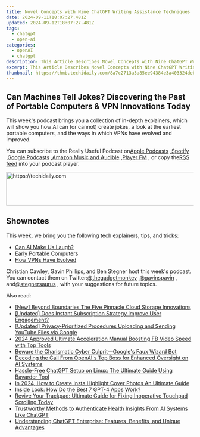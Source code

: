 ```yaml
---
title: Novel Concepts with Nine ChatGPT Writing Assistance Techniques
date: 2024-09-11T18:07:27.481Z
updated: 2024-09-12T18:07:27.481Z
tags:
  - chatgpt
  - open-ai
categories:
  - openAI
  - chatgpt
description: This Article Describes Novel Concepts with Nine ChatGPT Writing Assistance Techniques
excerpt: This Article Describes Novel Concepts with Nine ChatGPT Writing Assistance Techniques
thumbnail: https://thmb.techidaily.com/8a7c2713a5a85ee94384e3a403324debf1e357fa3f2637bf212870351e0edf0f.jpg
---
```


## Can Machines Tell Jokes? Discovering the Past of Portable Computers & VPN Innovations Today

 This week's podcast brings you a collection of in-depth explainers, which will show you how AI can (or cannot) create jokes, a look at the earliest portable computers, and the ways in which VPNs have evolved and improved.

 You can subscribe to the Really Useful Podcast on[Apple Podcasts](https://podcasts.apple.com/gb/podcast/the-really-useful-podcast/id1437847131?mt=2) ,[Spotify](https://open.spotify.com/show/283gDxLd6OTNEpRq6tN7ha) ,[Google Podcasts](https://www.google.com/podcasts?feed=aHR0cHM6Ly9hbmNob3IuZm0vcy8zMWJlNDcwL3BvZGNhc3QvcnNz) ,[Amazon Music and Audible](https://music.amazon.co.uk/podcasts/20ab73d4-5da2-46c7-a17f-dc6eb39bdb48/The-Really-Useful-Podcast) ,[Player FM](https://player.fm/series/the-really-useful-podcast-2491856) , or copy the[RSS feed](https://feeds.transistor.fm/the-really-useful-podcast) into your podcast player.

<!-- affiliate ads begin -->
<a href="https://ephamedtechinc.pxf.io/c/5597632/2136619/26400" target="_top" id="2136619">
  <img src="//a.impactradius-go.com/display-ad/26400-2136619" border="0" alt="https://techidaily.com" width="728" height="90"/>
</a>
<img height="0" width="0" src="https://ephamedtechinc.pxf.io/i/5597632/2136619/26400" style="position:absolute;visibility:hidden;" border="0" />
<!-- affiliate ads end -->

## Shownotes

 This week, we bring you the following tech explainers, tips, and tricks:

* [Can AI Make Us Laugh?](https://www.makeuseof.com/can-ai-make-us-laugh/)
* [Early Portable Computers](https://www.makeuseof.com/who-invented-the-laptop-early-portable-computers-that-kickstarted-mobile-working/)
* [How VPNs Have Evolved](https://www.makeuseof.com/vpn-evolution-ways-vpns-have-become-even-more-private/)

 Christian Cawley, Gavin Phillips, and Ben Stegner host this week's podcast. You can contact them on Twitter:[@thegadgetmonkey](https://twitter.com/thegadgetmonkey) ,[@gavinspavin](https://twitter.com/gavinspavin) , and[@stegnersaurus](https://twitter.com/stegnersaurus) , with your suggestions for future topics.

<ins class="adsbygoogle"
     style="display:block"
     data-ad-format="autorelaxed"
     data-ad-client="ca-pub-7571918770474297"
     data-ad-slot="1223367746"></ins>

<ins class="adsbygoogle"
     style="display:block"
     data-ad-client="ca-pub-7571918770474297"
     data-ad-slot="8358498916"
     data-ad-format="auto"
     data-full-width-responsive="true"></ins>

<span class="atpl-alsoreadstyle">Also read:</span>
<div><ul>
<li><a href="https://extra-lessons.techidaily.com/new-beyond-boundaries-the-five-pinnacle-cloud-storage-innovations/"><u>[New] Beyond Boundaries The Five Pinnacle Cloud Storage Innovations</u></a></li>
<li><a href="https://youtube-videos.techidaily.com/updated-does-instant-subscription-strategy-improve-user-engagement/"><u>[Updated] Does Instant Subscription Strategy Improve User Engagement?</u></a></li>
<li><a href="https://facebook-video-share.techidaily.com/updated-privacy-prioritized-procedures-uploading-and-sending-youtube-files-via-google/"><u>[Updated] Privacy-Prioritized Procedures Uploading and Sending YouTube Files via Google</u></a></li>
<li><a href="https://some-skills.techidaily.com/2024-approved-ultimate-acceleration-manual-boosting-fb-video-speed-with-top-tools/"><u>2024 Approved Ultimate Acceleration Manual Boosting FB Video Speed with Top Tools</u></a></li>
<li><a href="https://tech-hub.techidaily.com/beware-the-charismatic-cyber-culpritgoogles-faux-wizard-bot/"><u>Beware the Charismatic Cyber Culprit—Google's Faux Wizard Bot</u></a></li>
<li><a href="https://tech-hub.techidaily.com/decoding-the-call-from-openais-top-boss-for-enhanced-oversight-on-ai-systems/"><u>Decoding the Call From OpenAI's Top Boss for Enhanced Oversight on AI Systems</u></a></li>
<li><a href="https://tech-hub.techidaily.com/hassle-free-chatgpt-setup-on-linux-the-ultimate-guide-using-bavarder-tool/"><u>Hassle-Free ChatGPT Setup on Linux: The Ultimate Guide Using Bavarder Tool</u></a></li>
<li><a href="https://instagram-videos.techidaily.com/in-2024-how-to-create-insta-highlight-cover-photos-an-ultimate-guide/"><u>In 2024, How to Create Insta Highlight Cover Photos An Ultimate Guide</u></a></li>
<li><a href="https://tech-revival.techidaily.com/inside-look-how-do-the-best-7-gpt-4-apps-work/"><u>Inside Look: How Do the Best 7 GPT-4 Apps Work?</u></a></li>
<li><a href="https://common-error.techidaily.com/revive-your-trackpad-ultimate-guide-for-fixing-inoperative-touchpad-scrolling-today/"><u>Revive Your Trackpad: Ultimate Guide for Fixing Inoperative Touchpad Scrolling Today</u></a></li>
<li><a href="https://tech-hub.techidaily.com/trustworthy-methods-to-authenticate-health-insights-from-ai-systems-like-chatgpt/"><u>Trustworthy Methods to Authenticate Health Insights From AI Systems Like ChatGPT</u></a></li>
<li><a href="https://tech-hub.techidaily.com/understanding-chatgpt-enterprise-features-benefits-and-unique-advantages/"><u>Understanding ChatGPT Enterprise: Features, Benefits, and Unique Advantages</u></a></li>
</ul></div>

